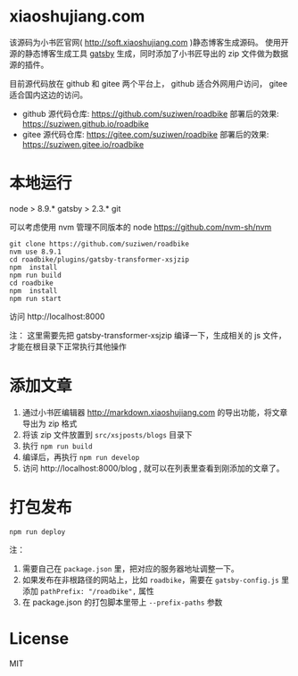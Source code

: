 # xiaoshujiang.com 

该源码为小书匠官网( http://soft.xiaoshujiang.com )静态博客生成源码。 使用开源的静态博客生成工具 [gatsby](https://www.gatsbyjs.org) 生成，同时添加了小书匠导出的 zip
文件做为数据源的插件。

目前源代码放在 github 和 gitee 两个平台上， github 适合外网用户访问， gitee 适合国内这边的访问。

- github
   源代码仓库: https://github.com/suziwen/roadbike
   部署后的效果: https://suziwen.github.io/roadbike
- gitee
   源代码仓库: https://gitee.com/suziwen/roadbike
   部署后的效果: https://suziwen.gitee.io/roadbike


# 本地运行


node > 8.9.*
gatsby  > 2.3.*
git

可以考虑使用 nvm 管理不同版本的 node
https://github.com/nvm-sh/nvm

```
git clone https://github.com/suziwen/roadbike
nvm use 8.9.1
cd roadbike/plugins/gatsby-transformer-xsjzip
npm  install
npm run build
cd roadbike
npm  install
npm run start
```
访问 http://localhost:8000

注： 这里需要先把 gatsby-transformer-xsjzip 编译一下，生成相关的 js 文件，才能在根目录下正常执行其他操作

# 添加文章

1. 通过小书匠编辑器 http://markdown.xiaoshujiang.com 的导出功能，将文章导出为 zip 格式
2. 将该 zip 文件放置到 `src/xsjposts/blogs` 目录下
3. 执行 `npm run build`
4. 编译后，再执行 `npm run develop`
5. 访问 http://localhost:8000/blog , 就可以在列表里查看到刚添加的文章了。

# 打包发布

```
npm run deploy
```

注： 

1. 需要自己在 `package.json` 里，把对应的服务器地址调整一下。
2. 如果发布在非根路径的网站上，比如 `roadbike`，需要在 `gatsby-config.js` 里添加 `pathPrefix: "/roadbike",` 属性
3. 在 package.json 的打包脚本里带上 `--prefix-paths` 参数




# License

MIT
